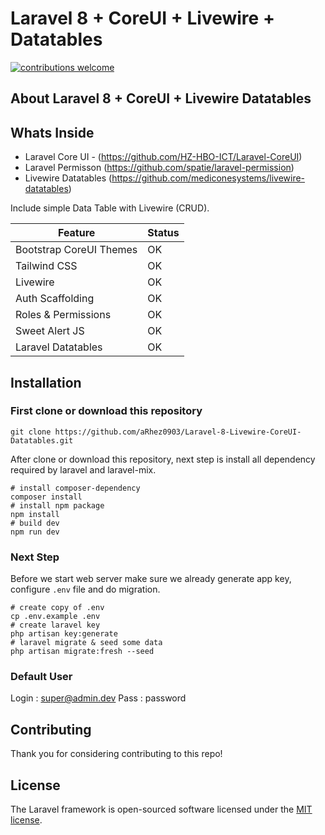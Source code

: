 # Laravel 8 + CoreUI + Livewire + Datatables

[![contributions welcome](https://img.shields.io/badge/contributions-welcome-brightgreen.svg?style=flat)](https://github.com/aRhez0903/Laravel-8-Livewire-CoreUI-Datatables/issues)

## About Laravel 8 + CoreUI + Livewire Datatables

## Whats Inside
- Laravel Core UI - (https://github.com/HZ-HBO-ICT/Laravel-CoreUI)
- Laravel Permisson (https://github.com/spatie/laravel-permission)
- Livewire Datatables (https://github.com/mediconesystems/livewire-datatables)

Include simple Data Table with Livewire (CRUD).

| Feature | Status |
| --- | --- |
| Bootstrap CoreUI Themes | OK |
| Tailwind CSS | OK |
| Livewire | OK |
| Auth Scaffolding | OK |
| Roles & Permissions | OK |
| Sweet Alert JS | OK |
| Laravel Datatables | OK |

## Installation
### First clone or download this repository
```shell
git clone https://github.com/aRhez0903/Laravel-8-Livewire-CoreUI-Datatables.git
```

After clone or download this repository, next step is install all dependency required by laravel and laravel-mix.

```shell
# install composer-dependency
composer install
# install npm package
npm install
# build dev 
npm run dev
```

### Next Step
Before we start web server make sure we already generate app key, configure `.env` file and do migration.

```shell
# create copy of .env
cp .env.example .env
# create laravel key
php artisan key:generate
# laravel migrate & seed some data
php artisan migrate:fresh --seed
```

### Default User
Login : super@admin.dev
Pass  : password

## Contributing
Thank you for considering contributing to this repo!

## License

The Laravel framework is open-sourced software licensed under the [MIT license](https://opensource.org/licenses/MIT).
